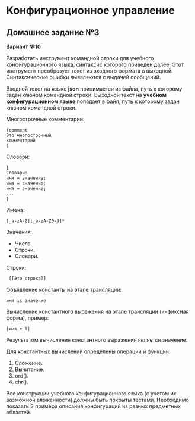 # Конфигурационное управление

## Домашнее задание №3

**Вариант №10**

Разработать инструмент командной строки для учебного конфигурационного языка, синтаксис которого приведен далее. Этот инструмент преобразует текст из входного формата в выходной. Синтаксические ошибки выявляются с выдачей сообщений.

Входной текст на языке **json** принимается из файла, путь к которому задан ключом командной строки. Выходной текст на **учебном конфигурационном языке** попадает в файл, путь к которому задан ключом командной строки. 

Многострочные комментарии:
```
(comment 
Это многострочный 
комментарий 
) 
```

Словари:
```
} 
Словари: 
имя = значение; 
имя = значение; 
имя = значение;
...
}
```

Имена:
```
[_a-zA-Z][_a-zA-Z0-9]* 
```

Значения:

* Числа.
* Строки.
* Словари.


Строки:
```
 [[Это строка]]
```

Объявление константы на этапе трансляции:
```
имя is значение
```
Вычисление константного выражения на этапе трансляции (инфиксная форма), пример:
```
|имя + 1|
```
Результатом вычисления константного выражения является значение.

Для константных вычислений определены операции и функции:

1. Сложение. 
2. Вычитание. 
3. ord(). 
4. chr(). 

Все конструкции учебного конфигурационного языка (с учетом их возможной вложенности) должны быть покрыты тестами. Необходимо показать 3 примера описания конфигураций из разных предметных областей.
